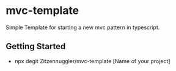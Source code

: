 # mvc-template

Simple Template for starting a new mvc pattern in typescript.

## Getting Started

- npx degit Zitzennuggler/mvc-template [Name of your project]
